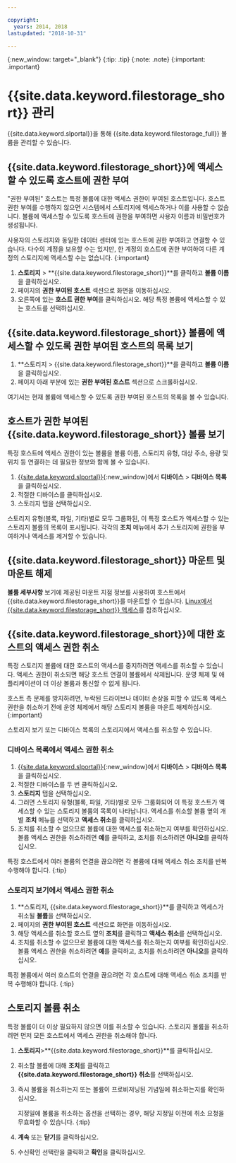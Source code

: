 ```yaml
---

copyright:
  years: 2014, 2018
lastupdated: "2018-10-31"

---
```

{:new_window: target="_blank"}
{:tip: .tip}
{:note: .note}
{:important: .important}


# {{site.data.keyword.filestorage_short}} 관리

{{site.data.keyword.slportal}}을 통해 {{site.data.keyword.filestorage_full}} 볼륨을 관리할 수 있습니다.

## {{site.data.keyword.filestorage_short}}에 액세스할 수 있도록 호스트에 권한 부여

"권한 부여된" 호스트는 특정 볼륨에 대한 액세스 권한이 부여된 호스트입니다. 호스트 권한 부여를 수행하지 않으면 시스템에서 스토리지에 액세스하거나 이를 사용할 수 없습니다. 볼륨에 액세스할 수 있도록 호스트에 권한을 부여하면 사용자 이름과 비밀번호가 생성됩니다.

사용자의 스토리지와 동일한 데이터 센터에 있는 호스트에 권한 부여하고 연결할 수 있습니다. 다수의 계정을 보유할 수는 있지만, 한 계정의 호스트에 권한 부여하여 다른 계정의 스토리지에 액세스할 수는 없습니다.
{:important}

1. **스토리지** > **{{site.data.keyword.filestorage_short}}**를 클릭하고 **볼륨 이름**을 클릭하십시오.
2. 페이지의 **권한 부여된 호스트** 섹션으로 화면을 이동하십시오.
3. 오른쪽에 있는 **호스트 권한 부여**를 클릭하십시오. 해당 특정 볼륨에 액세스할 수 있는 호스트를 선택하십시오.


## {{site.data.keyword.filestorage_short}} 볼륨에 액세스할 수 있도록 권한 부여된 호스트의 목록 보기

1. **스토리지 > {{site.data.keyword.filestorage_short}}**를 클릭하고 **볼륨 이름**을 클릭하십시오.
2. 페이지 아래 부분에 있는 **권한 부여된 호스트** 섹션으로 스크롤하십시오.

여기서는 현재 볼륨에 액세스할 수 있도록 권한 부여된 호스트의 목록을 볼 수 있습니다.


## 호스트가 권한 부여된 {{site.data.keyword.filestorage_short}} 볼륨 보기

특정 호스트에 액세스 권한이 있는 볼륨을 볼륨 이름, 스토리지 유형, 대상 주소, 용량 및 위치 등 연결하는 데 필요한 정보와 함께 볼 수 있습니다.

1. [{{site.data.keyword.slportal}}](https://control.softlayer.com/){:new_window}에서 **디바이스** > **디바이스 목록**을 클릭하십시오.
2. 적절한 디바이스를 클릭하십시오.
2. 스토리지 탭을 선택하십시오.

스토리지 유형(블록, 파일, 기타)별로 모두 그룹화된, 이 특정 호스트가 액세스할 수 있는 스토리지 볼륨의 목록이 표시됩니다. 각각의 **조치** 메뉴에서 추가 스토리지에 권한을 부여하거나 액세스를 제거할 수 있습니다.


## {{site.data.keyword.filestorage_short}} 마운트 및 마운트 해제

**볼륨 세부사항** 보기에 제공된 마운트 지점 정보를 사용하여 호스트에서 {{site.data.keyword.filestorage_short}}를 마운트할 수 있습니다. [Linux에서 {{site.data.keyword.filestorage_short}} 액세스](accessing-file-storage-linux.html)를 참조하십시오.


## {{site.data.keyword.filestorage_short}}에 대한 호스트의 액세스 권한 취소

특정 스토리지 볼륨에 대한 호스트의 액세스를 중지하려면 액세스를 취소할 수 있습니다. 액세스 권한이 취소되면 해당 호스트 연결이 볼륨에서 삭제됩니다. 운영 체제 및 애플리케이션이 더 이상 볼륨과 통신할 수 없게 됩니다.

호스트 측 문제를 방지하려면, 누락된 드라이브나 데이터 손상을 피할 수 있도록 액세스 권한을 취소하기 전에 운영 체제에서 해당 스토리지 볼륨을 마운트 해제하십시오.
{:important}

스토리지 보기 또는 디바이스 목록의 스토리지에서 액세스를 취소할 수 있습니다.

### 디바이스 목록에서 액세스 권한 취소

1. [{{site.data.keyword.slportal}}](https://control.softlayer.com/){:new_window}에서 **디바이스** > **디바이스 목록**을 클릭하십시오.
2. 적절한 디바이스를 두 번 클릭하십시오.
3. **스토리지** 탭을 선택하십시오.
4. 그러면 스토리지 유형(블록, 파일, 기타)별로 모두 그룹화되어 이 특정 호스트가 액세스할 수 있는 스토리지 볼륨의 목록이 나타납니다. 액세스를 취소할 볼륨 옆의 개별 **조치** 메뉴를 선택하고 **액세스 취소**를 클릭하십시오.
5. 조치를 취소할 수 없으므로 볼륨에 대한 액세스를 취소하는지 여부를 확인하십시오. 볼륨 액세스 권한을 취소하려면 **예**를 클릭하고, 조치를 취소하려면 **아니오**를 클릭하십시오.

특정 호스트에서 여러 볼륨의 연결을 끊으려면 각 볼륨에 대해 액세스 취소 조치를 반복 수행해야 합니다.
{:tip}


### 스토리지 보기에서 액세스 권한 취소

1. **스토리지, {{site.data.keyword.filestorage_short}}**를 클릭하고 액세스가 취소될 **볼륨**을 선택하십시오.
2. 페이지의 **권한 부여된 호스트** 섹션으로 화면을 이동하십시오.
3. 해당 액세스를 취소할 호스트 옆의 **조치**를 클릭하고 **액세스 취소**를 선택하십시오.
4. 조치를 취소할 수 없으므로 볼륨에 대한 액세스를 취소하는지 여부를 확인하십시오. 볼륨 액세스 권한을 취소하려면 **예**를 클릭하고, 조치를 취소하려면 **아니오**를 클릭하십시오.

특정 볼륨에서 여러 호스트의 연결을 끊으려면 각 호스트에 대해 액세스 취소 조치를 반복 수행해야 합니다.
{:tip}


## 스토리지 볼륨 취소

특정 볼륨이 더 이상 필요하지 않으면 이를 취소할 수 있습니다. 스토리지 볼륨을 취소하려면 먼저 모든 호스트에서 액세스 권한을 취소해야 합니다.

1. **스토리지**>**{{site.data.keyword.filestorage_short}}**를 클릭하십시오.
2. 취소할 볼륨에 대해 **조치**를 클릭하고 **{{site.data.keyword.filestorage_short}} 취소**를 선택하십시오.
3. 즉시 볼륨을 취소하는지 또는 볼륨이 프로비저닝된 기념일에 취소하는지를 확인하십시오.

   지정일에 볼륨을 취소하는 옵션을 선택하는 경우, 해당 지정일 이전에 취소 요청을 무효화할 수 있습니다.
   {:tip}
4. **계속** 또는 **닫기**를 클릭하십시오.
5. 수신확인 선택란을 클릭하고 **확인**을 클릭하십시오.
